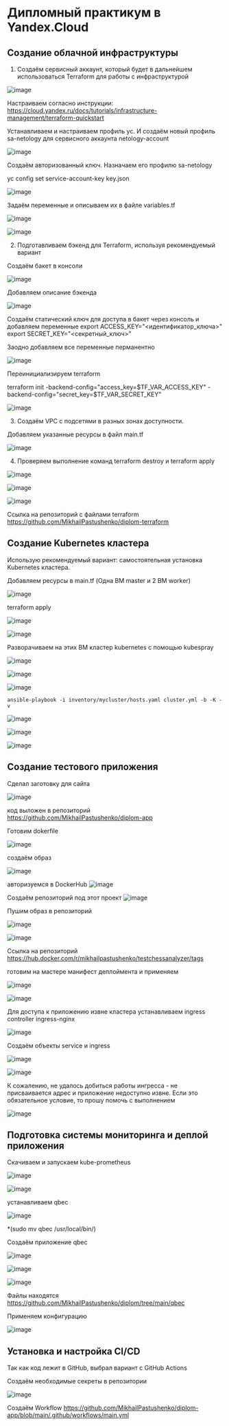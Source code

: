 # Дипломный практикум в Yandex.Cloud

## Создание облачной инфраструктуры ##

1. Создаём сервисный аккаунт, который будет в дальнейшем использоваться Terraform для работы с инфраструктурой

![image](https://github.com/MikhailPastushenko/aboutDiplom/assets/99995304/af3eb4a1-c6cc-4fa0-be2d-74131a747650)

Настраиваем согласно инструкции:
https://cloud.yandex.ru/docs/tutorials/infrastructure-management/terraform-quickstart

Устанавливаем и настраиваем профиль yc. И создаём новый профиль sa-netology для сервисного аккаунта netology-account

![image](https://github.com/MikhailPastushenko/aboutDiplom/assets/99995304/f55641f6-705e-47b9-98f4-e5b8ac73f491)

Создаём авторизованный ключ. Назначаем его профилю sa-netology 

yc config set service-account-key key.json

![image](https://github.com/MikhailPastushenko/aboutDiplom/assets/99995304/2506fcb0-f245-47a4-b057-179577c502ce)

Задаём переменные и описываем их в файле variables.tf

![image](https://github.com/MikhailPastushenko/aboutDiplom/assets/99995304/59f299f9-34b1-43e4-b5e0-93571fcf617b)

![image](https://github.com/MikhailPastushenko/aboutDiplom/assets/99995304/bf17d345-4806-4deb-bf5b-d1677ed94941)

2. Подготавливаем бэкенд для Terraform, используя рекомендуемый вариант

Создаём бакет в консоли
   
![image](https://github.com/MikhailPastushenko/aboutDiplom/assets/99995304/616590cf-7c44-4d51-875c-579bac661c20)

Добавляем описание бэкенда 

![image](https://github.com/MikhailPastushenko/aboutDiplom/assets/99995304/eb412ee9-92f1-4d7b-9aff-d53960575ee3)

Создаём статический ключ для доступа в бакет через консоль  и добавляем переменные
export ACCESS_KEY="<идентификатор_ключа>"
export SECRET_KEY="<секретный_ключ>"

Заодно добавляем все переменные перманентно

![image](https://github.com/MikhailPastushenko/aboutDiplom/assets/99995304/a2ba733b-3cc6-416d-8b29-413b042a6d2d)

Переинициализируем terraform

terraform init -backend-config="access_key=$TF_VAR_ACCESS_KEY" -backend-config="secret_key=$TF_VAR_SECRET_KEY"

![image](https://github.com/MikhailPastushenko/aboutDiplom/assets/99995304/b3a33b2c-bd74-4c7a-a648-d028d930003f)

3. Создаём VPC с подсетями в разных зонах доступности.
   
Добавляем указанные ресурсы в файл main.tf 

![image](https://github.com/MikhailPastushenko/aboutDiplom/assets/99995304/b865f52b-d41d-4205-af91-64a75d3cde51)

4. Проверяем выполнение команд terraform destroy и terraform apply

![image](https://github.com/MikhailPastushenko/aboutDiplom/assets/99995304/59f519d8-6ccc-4227-b49d-a8109206b556)

   
![image](https://github.com/MikhailPastushenko/aboutDiplom/assets/99995304/09ddedaa-09c0-4973-9ac2-9e7e50c57d9d)

![image](https://github.com/MikhailPastushenko/aboutDiplom/assets/99995304/1c4e7d1c-f188-4b9c-9c03-7c77e8b35ed0)

Ссылка на репозиторий с файлами terraform https://github.com/MikhailPastushenko/diplom-terraform

## Создание Kubernetes кластера ##

Использую рекомендуемый вариант: самостоятельная установка Kubernetes кластера.

Добавляем ресурсы  в main.tf  (Одна ВМ master и 2 ВМ worker)

![image](https://github.com/MikhailPastushenko/aboutDiplom/assets/99995304/1b2f4b8f-7a16-407e-91c1-b3b20be3d300)


terraform apply

![image](https://github.com/MikhailPastushenko/aboutDiplom/assets/99995304/c3f336f9-7d55-48c8-8dfd-717728b53507)

![image](https://github.com/MikhailPastushenko/aboutDiplom/assets/99995304/5ae21244-63db-46a5-ae4f-4c0c29dc361a)

Разворачиваем на этих ВМ кластер kubernetes с помощью kubespray


![image](https://github.com/MikhailPastushenko/aboutDiplom/assets/99995304/d7533af1-f838-49c0-a013-f8ef529112c4)


![image](https://github.com/MikhailPastushenko/aboutDiplom/assets/99995304/263b7d35-7414-4f10-8393-2df699b936d6)


![image](https://github.com/MikhailPastushenko/aboutDiplom/assets/99995304/caea7608-1c57-4f91-ada1-72d581961a57)

`ansible-playbook -i inventory/mycluster/hosts.yaml cluster.yml -b -K -v`

![image](https://github.com/MikhailPastushenko/aboutDiplom/assets/99995304/46cfc3d8-8091-470e-b8ff-854d15663023)

![image](https://github.com/MikhailPastushenko/aboutDiplom/assets/99995304/097493fc-a6f5-4b6d-8b01-c6b455681c9e)

![image](https://github.com/MikhailPastushenko/aboutDiplom/assets/99995304/8b875ec7-638e-40c1-8a61-99285f5c9d19)


## Создание тестового приложения ##

Сделал заготовку для сайта 

![image](https://github.com/MikhailPastushenko/aboutDiplom/assets/99995304/7a888727-a119-49c3-9a75-7791dd1f0c44)

код выложен в репозиторий https://github.com/MikhailPastushenko/diplom-app

Готовим dokerfile

![image](https://github.com/MikhailPastushenko/aboutDiplom/assets/99995304/5e802b89-88a9-4d0a-99f8-ad647a68a892)

создаём образ

![image](https://github.com/MikhailPastushenko/aboutDiplom/assets/99995304/edbac19b-b7e9-4639-913e-ca1cf901e990)

авторизуемся в DockerHub
![image](https://github.com/MikhailPastushenko/aboutDiplom/assets/99995304/eccabdd5-3df3-4235-81f5-f4da42575d21)

Создаём репозиторий под этот проект
![image](https://github.com/MikhailPastushenko/aboutDiplom/assets/99995304/5c93cc9a-4bfb-401e-86fe-585e0fde0a95)

Пушим образ в репозиторий

![image](https://github.com/MikhailPastushenko/aboutDiplom/assets/99995304/c9ec66aa-e46e-4ecd-810c-28376c687b33)

![image](https://github.com/MikhailPastushenko/aboutDiplom/assets/99995304/4cb1e1b1-05d6-423f-a900-2e9c7ecc8e48)

Ссылка на репозиторий https://hub.docker.com/r/mikhailpastushenko/testchessanalyzer/tags

готовим на мастере манифест деплоймента и применяем

![image](https://github.com/MikhailPastushenko/aboutDiplom/assets/99995304/a1d2a98c-f82b-42ea-bea8-5f1141618a0c)

![image](https://github.com/MikhailPastushenko/aboutDiplom/assets/99995304/484679da-19ac-4478-97ee-1d6e3f79e05f)

Для доступа к приложению извне кластера устанавливаем ingress controller  ingress-nginx

![image](https://github.com/MikhailPastushenko/aboutDiplom/assets/99995304/9fc5558c-4c1a-4577-af08-b94410e0ddda)

Создаём объекты service и ingress

![image](https://github.com/MikhailPastushenko/aboutDiplom/assets/99995304/cb04eb63-5857-4cc1-8a85-5df4c3af9137)

![image](https://github.com/MikhailPastushenko/aboutDiplom/assets/99995304/5a0ea1d4-9e8f-41b3-8926-2f5802a544d5)

К сожалению, не удалось добиться работы ингресса - не присваивается адрес и приложение недоступно извне.  Если это обязательное условие, то прошу помочь с выполнением   

![image](https://github.com/MikhailPastushenko/aboutDiplom/assets/99995304/8173bf65-2779-4b01-b8cb-0bf935c23a8b)


## Подготовка cистемы мониторинга и деплой приложения ##

Скачиваем и запускаем kube-prometheus

![image](https://github.com/MikhailPastushenko/diplom/assets/99995304/ad45c5f5-4e32-4ea5-9d3b-b0ab47978ada)

![image](https://github.com/MikhailPastushenko/diplom/assets/99995304/51b105c3-2c62-47f8-a335-eb9bbe8909c2)

устанавливаем qbec

![image](https://github.com/MikhailPastushenko/diplom/assets/99995304/bf67f4c9-43e8-4a5a-a43c-5b5760ed631f)

*(sudo mv qbec /usr/local/bin/)

Создаём приложение qbec

![image](https://github.com/MikhailPastushenko/diplom/assets/99995304/b6b2af74-c067-46c2-8200-91a37ba6b79c)

![image](https://github.com/MikhailPastushenko/diplom/assets/99995304/5d24e9e8-29f7-4ca5-ac12-4f5cd5407853)

![image](https://github.com/MikhailPastushenko/diplom/assets/99995304/c07055f1-d850-460c-bdab-3c7d0420e175)


Файлы находятся https://github.com/MikhailPastushenko/diplom/tree/main/qbec

Применяем конфигурацию

![image](https://github.com/MikhailPastushenko/diplom/assets/99995304/a5f163b2-f424-482d-8118-efea26aa251b)


## Установка и настройка CI/CD ##

Так как код лежит в GitHub, выбрал вариант с GitHub Actions

Создаём необходимые секреты в репозитории

![image](https://github.com/MikhailPastushenko/diplom/assets/99995304/9fb0ab3c-3d63-44fb-8337-40f80081bbef)

Создаём Workflow  https://github.com/MikhailPastushenko/diplom-app/blob/main/.github/workflows/main.yml

